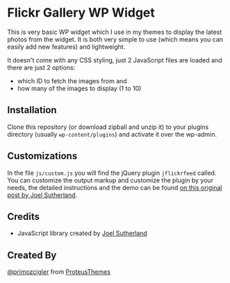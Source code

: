 Flickr Gallery WP Widget
=====================

This is very basic WP widget which I use in my themes to display the latest photos from the widget. It is both very simple to use (which means you can easily add new features) and lightweight.

It doesn't come with any CSS styling, just 2 JavaScript files are loaded and there are just 2 options:

*	which ID to fetch the images from and
*	how many of the images to display (1 to 10)

Installation
------------

Clone this repository (or download zipball and unzip it) to your plugins directory (usually `wp-content/plugins`) and activate it over the wp-admin.

Customizations
--------------

In the file `js/custom.js` you will find the jQuery plugin `jflickrfeed` called. You can customize the output markup and customize the plugin by your needs, the detailed instructions and the demo can be found [on this original post by Joel Sutherland](http://www.gethifi.com/blog/a-jquery-flickr-feed-plugin).

Credits
-------

* JavaScript library created by [Joel Sutherland](http://www.gethifi.com/blog/a-jquery-flickr-feed-plugin)

Created By
----------

[@primozcigler](http://twitter.com/primozcigler) from [ProteusThemes](http://www.proteusthemes.com/)